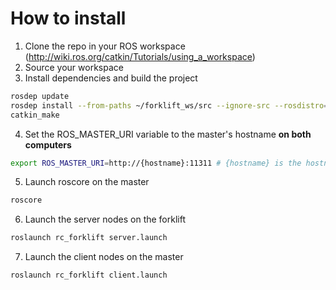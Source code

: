 # How to install

1. Clone the repo in your ROS workspace (http://wiki.ros.org/catkin/Tutorials/using_a_workspace)
2. Source your workspace
3. Install dependencies and build the project
  ```bash
  rosdep update
  rosdep install --from-paths ~/forklift_ws/src --ignore-src --rosdistro=${ROS_DISTRO}
  catkin_make
  ```
4. Set the ROS_MASTER_URI variable to the master's hostname **on both computers**
  ```bash
  export ROS_MASTER_URI=http://{hostname}:11311 # {hostname} is the hostname of the master
  ```
5. Launch roscore on the master
  ```bash
  roscore
  ```
6. Launch the server nodes on the forklift
  ```bash
  roslaunch rc_forklift server.launch
  ```
7. Launch the client nodes on the master
  ```bash
  roslaunch rc_forklift client.launch
  ```
